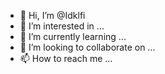 - 👋 Hi, I’m @Idklfi
- 👀 I’m interested in ...
- 🌱 I’m currently learning ...
- 💞️ I’m looking to collaborate on ...
- 📫 How to reach me ...

<!---
Idklfi/Idklfi is a ✨ special ✨ repository because its `README.md` (this file) appears on your GitHub profile.
You can click the Preview link to take a look at your changes.
--->

